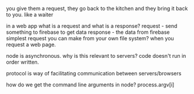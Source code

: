 you give them a request, they go back to the kitchen and they bring it back to you. like a waiter

in a web app what is a request and what is a response?
request - send something to firebase to get data
response - the data from firebase
simplest request you can make from your own file system? when you request a web page.

node is asynchronous. why is this relevant to servers? code doesn't run in order written.

protocol is way of facilitating communication between servers/browsers

how do we get the command line arguments in node? process.argv[i]

